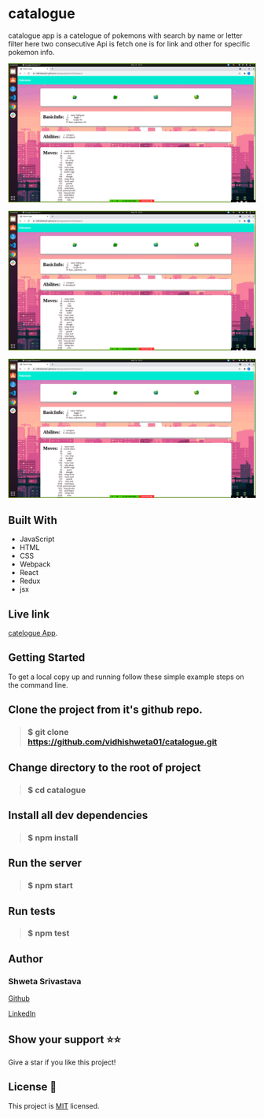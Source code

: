 # catalogue
catalogue app is a catelogue of pokemons with search by name or letter filter here two consecutive
 Api is fetch one is for link and other for specific pokemon info.

![Screenshot](./src/screenshot/Screenshot1.png)

![Screenshot](./src/screenshot/Screenshot2.png)

![Screenshot](./src/screenshot/Screenshot1.png)

## Built With
- JavaScript
- HTML
- CSS
- Webpack
- React
- Redux
- jsx

## Live link
 [catelogue App](https://vidhishweta01.github.io/catelogue/).

## Getting Started
To get a local copy up and running follow these simple example steps on the command line.

## Clone the project from it's github repo.

> ### $ git clone https://github.com/vidhishweta01/catalogue.git
  
## Change directory to the root of project

> ### $ cd catalogue
  
## Install all dev dependencies

> ###  $ npm install


## Run the server

> ### $ npm start 

## Run tests

> ### $ npm test

## Author

### Shweta Srivastava

[Github](https://github.com/vidhishweta01)

[LinkedIn](http://linkedin.com/in/shweta-s-15a57070)

## Show your support ⭐️⭐️

Give a star if you like this project!

## License 📝

This project is [MIT](https://www.mit.edu/~amini/LICENSE.md) licensed.

